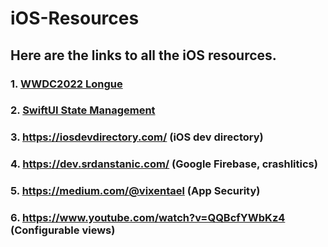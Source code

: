 # iOS-Resources
## Here are the links to all the iOS resources.
### 1. [WWDC2022 Longue](https://midnight-beanie-ccb.notion.site/swiftui-lounge-wwdc22-e20094b91f074398ba395c3fa245e63d)
### 2. [SwiftUI State Management](https://developer.apple.com/documentation/swiftui)
### 3. https://iosdevdirectory.com/ (iOS dev directory) 
### 4. https://dev.srdanstanic.com/ (Google Firebase, crashlitics)
### 5. https://medium.com/@vixentael (App Security)
### 6. https://www.youtube.com/watch?v=QQBcfYWbKz4 (Configurable views)
